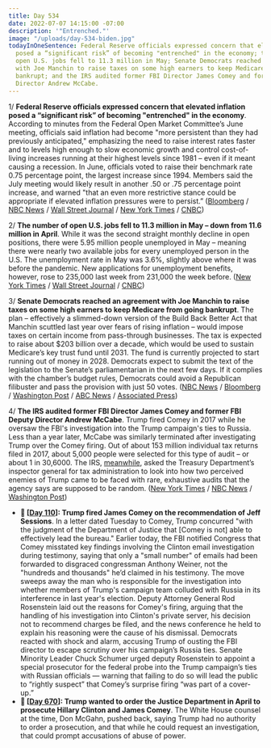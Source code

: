 ```yaml
---
title: Day 534
date: 2022-07-07 14:15:00 -07:00
description: '"Entrenched."'
image: "/uploads/day-534-biden.jpg"
todayInOneSentence: Federal Reserve officials expressed concern that elevated inflation
  posed a “significant risk” of becoming "entrenched" in the economy; the number of
  open U.S. jobs fell to 11.3 million in May; Senate Democrats reached an agreement
  with Joe Manchin to raise taxes on some high earners to keep Medicare from going
  bankrupt; and the IRS audited former FBI Director James Comey and former FBI Deputy
  Director Andrew McCabe.
---
```


1/ **Federal Reserve officials expressed concern that elevated inflation posed a “significant risk” of becoming "entrenched" in the economy**. According to minutes from the Federal Open Market Committee’s June meeting, officials said inflation had become "more persistent than they had previously anticipated," emphasizing the need to raise interest rates faster and to levels high enough to slow economic growth and control cost-of-living increases running at their highest levels since 1981 – even if it meant causing a recession. In June, officials voted to raise their benchmark rate 0.75 percentage point, the largest increase since 1994. Members said the July meeting would likely result in another .50 or .75 percentage point increase, and warned "that an even more restrictive stance could be appropriate if elevated inflation pressures were to persist.” ([Bloomberg](https://www.bloomberg.com/news/articles/2022-07-06/fed-sees-more-restrictive-rates-possible-if-inflation-persists?srnd=premium&sref=MIBMEEoj) / [NBC News](https://www.nbcnews.com/business/economy/federal-reserve-minutes-rate-hikes-june-2022-rcna36981) / [Wall Street Journal](https://www.wsj.com/articles/inflation-fears-drove-larger-fed-rate-increase-in-june-11657130611?mod=hp_lead_pos1) / [New York Times](https://www.nytimes.com/2022/07/06/business/fed-minutes-inflation-interest-rates.html) / [CNBC](https://www.cnbc.com/2022/07/06/fed-minutes-june-2022.html))

2/ **The number of open U.S. jobs fell to 11.3 million in May – down from 11.6 million in April**. While it was the second straight monthly decline in open positions, there were 5.95 million people unemployed in May – meaning there were nearly two available jobs for every unemployed person in the U.S. The unemployment rate in May was 3.6%, slightly above where it was before the pandemic. New applications for unemployment benefits, however, rose to 235,000 last week from 231,000 the week before. ([New York Times](https://www.nytimes.com/2022/07/06/business/economy/job-openings-labor-market.html) / [Wall Street Journal](https://www.wsj.com/articles/u-s-jobless-claims-rose-slightly-last-week-11657198419) / [CNBC](https://www.cnbc.com/2022/07/06/jolts-job-openings-may-2022-.html))

3/ **Senate Democrats reached an agreement with Joe Manchin to raise taxes on some high earners to keep Medicare from going bankrupt**. The plan – effectively a slimmed-down version of the Build Back Better Act that Manchin scuttled last year over fears of rising inflation – would impose taxes on certain income from pass-through businesses. The tax is expected to raise about $203 billion over a decade, which would be used to sustain Medicare’s key trust fund until 2031. The fund is currently projected to start running out of money in 2028. Democrats expect to submit the text of the legislation to the Senate’s parliamentarian in the next few days. If it complies with the chamber’s budget rules, Democrats could avoid a Republican filibuster and pass the provision with just 50 votes. ([NBC News](https://www.nbcnews.com/politics/congress/senate-democrats-reach-agreement-raise-taxes-high-earners-rcna37123) / [Bloomberg](https://www.bloomberg.com/news/articles/2022-07-07/democrats-agree-to-extend-medicare-solvency-in-new-biden-agenda?srnd=politics-vp&sref=MIBMEEoj) / [Washington Post](https://www.washingtonpost.com/politics/2022/07/07/biden-presidential-medal-freedom/#link-7YNBV674G5GO5GKG5MK3JO4FEE) / [ABC News](https://abcnews.go.com/Politics/democrats-schumer-manchin-strike-deal-cut-costs-seniors/story?id=86318474) / [Associated Press](https://apnews.com/article/health-medicare-joe-manchin-congress-6ab089d3e7acb7ecf675d55c5468168f))

4/ **The IRS audited former FBI Director James Comey and former FBI Deputy Director Andrew McCabe**. Trump fired Comey in 2017 while he oversaw the FBI's investigation into the Trump campaign's ties to Russia. Less than a year later, McCabe was similarly terminated after investigating Trump over the Comey firing. Out of about 153 million individual tax returns filed in 2017, about 5,000 people were selected for this type of audit – or about 1 in 30,6000. The IRS, [meanwhile](https://www.nytimes.com/2022/07/07/us/politics/irs-comey-mccabe.html?referringSource=articleShare), asked the Treasury Department’s inspector general for tax administration to look into how two perceived enemies of Trump came to be faced with rare, exhaustive audits that the agency says are supposed to be random. ([New York Times](https://www.nytimes.com/2022/07/06/us/politics/comey-mccabe-irs-audits.html) / [NBC News](https://www.nbcnews.com/politics/donald-trump/trump-foes-james-comey-andrew-mccabe-reportedly-subjected-rare-rigorou-rcna37024) / [Washington Post](https://www.washingtonpost.com/national-security/2022/07/07/irs-audit-comey-mccabe/))

* **📌 [[Day 110](https://whatthefuckjusthappenedtoday.com/2017/05/09/Day-110/#1-trump-fired-james-comey-on-the-rec)]: Trump fired James Comey on the recommendation of Jeff Sessions**. In a letter dated Tuesday to Comey, Trump concurred "with the judgment of the Department of Justice that [Comey is not] able to effectively lead the bureau." Earlier today, the FBI notified Congress that Comey misstated key findings involving the Clinton email investigation during testimony, saying that only a "small number" of emails had been forwarded to disgraced congressman Anthony Weiner, not the "hundreds and thousands" he’d claimed in his testimony. The move sweeps away the man who is responsible for the investigation into whether members of Trump's campaign team colluded with Russia in its interference in last year's election. Deputy Attorney General Rod Rosenstein laid out the reasons for Comey's firing, arguing that the handling of his investigation into Clinton's private server, his decision not to recommend charges be filed, and the news conference he held to explain his reasoning were the cause of his dismissal. Democrats reacted with shock and alarm, accusing Trump of ousting the FBI director to escape scrutiny over his campaign’s Russia ties. Senate Minority Leader Chuck Schumer urged deputy Rosenstein to appoint a special prosecutor for the federal probe into the Trump campaign’s ties with Russian officials — warning that failing to do so will lead the public to “rightly suspect” that Comey’s surprise firing “was part of a cover-up.”
* **📌 [[Day 670](https://whatthefuckjusthappenedtoday.com/2018/11/20/day-670/)]: Trump wanted to order the Justice Department in April to prosecute Hillary Clinton and James Comey**. The White House counsel at the time, Don McGahn, pushed back, saying Trump had no authority to order a prosecution, and that while he could request an investigation, that could prompt accusations of abuse of power.
